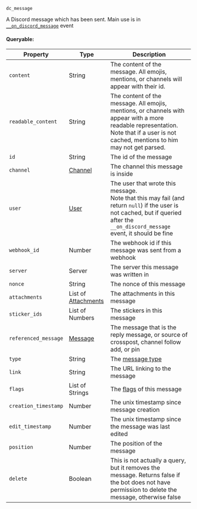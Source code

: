 `dc_message`

A Discord message which has been sent. Main use is in [`__on_discord_message`](/events/discord-message.md) event

#### Queryable:

| Property             | Type                                         | Description                                                                                                                                                                           |
|----------------------|----------------------------------------------|---------------------------------------------------------------------------------------------------------------------------------------------------------------------------------------|
| `content`            | String                                       | The content of the message. All emojis, mentions, or channels will appear with their id.                                                                                              |
| `readable_content`   | String                                       | The content of the message. All emojis, mentions, or channels with appear with a more readable representation. Note that if a user is not cached, mentions to him may not get parsed. |
| `id`                 | String                                       | The id of the message                                                                                                                                                                 |
| `channel`            | [Channel](/values/channel.md)                | The channel this message is inside                                                                                                                                                    |
| `user`               | [User](/values/user.md)                      | The user that wrote this message.<br>Note that this may fail (and return `null`) if the user is not cached, but if queried after the `__on_discord_message` event, it should be fine  |
| `webhook_id`         | Number                                       | The webhook id if this message was sent from a webhook                                                                                                                                |
| `server`             | Server                                       | The server this message was written in                                                                                                                                                |
| `nonce`              | String                                       | The nonce of this message                                                                                                                                                             |
| `attachments`        | List of [Attachments](/values/attachment.md) | The attachments in this message                                                                                                                                                       |
| `sticker_ids`        | List of Numbers                              | The stickers in this message                                                                                                                                                          |
| `referenced_message` | [Message](/values/message.md)                | The message that is the reply message, or source of crosspost, channel follow add, or pin                                                                                             |
| `type`               | String                                       | The [message type](https://discord.com/developers/docs/resources/message#message-object-message-types)                                                                                |
| `link`               | String                                       | The URL linking to the message                                                                                                                                                        |
| `flags`              | List of Strings                              | The [flags](https://discord.com/developers/docs/resources/message#message-object-message-flags) of this message                                                                       |
| `creation_timestamp` | Number                                       | The unix timestamp since message creation                                                                                                                                             |
| `edit_timestamp`     | Number                                       | The unix timestamp since the message was last edited                                                                                                                                  |
| `position`           | Number                                       | The position of the message                                                                                                                                                           |
| `delete`             | Boolean                                      | This is not actually a query, but it removes the message. Returns false if the bot does not have permission to delete the message, otherwise false                                    |